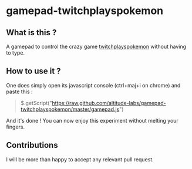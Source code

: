 gamepad-twitchplayspokemon
==========================

## What is this ?

A gamepad to control the crazy game [twitchplayspokemon](http://www.twitch.tv/twitchplayspokemon) without having to type.

## How to use it ?

One does simply open its javascript console (ctrl+maj+i on chrome) and paste this :

> $.getScript("https://raw.github.com/altitude-labs/gamepad-twitchplayspokemon/master/gamepad.js")

And it's done ! You can now enjoy this experiment without melting your fingers.

## Contributions

I will be more than happy to accept any relevant pull request.
